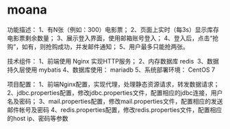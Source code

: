 # moana
功能描述：
 1、有N张（例如：300）电影票； 
 2、页面上实时（每3s）显示库存电影票剩余数量； 
 3、展示登入界面，使用邮箱账号登入； 
 4、登入后，点击“抢购”，如有，则抢购成功，并发邮件通知； 
 5、用户最多只能抢两张。

技术组件： 
 1、前端使用 Nginx 实现HTTP服务； 
 2、内存数据库 redis
 3、数据持久层使用 mybatis 
 4、数据库使用： mariadb 
 5、系统部署环境： CentOS 7
 
项目配置：
 1、前端Nginx配置，实现代理，处理静态资源请求，转发数据请求；
 2、jdbc.properties配置，修改jdbc.properties文件，配置相应的jdbc连接，用户名及密码；
 3、mail.properties配置，修改mail.properties文件，配置相应的发送邮件帐号及密码
 4、redis.properties配置，修改redis.properties文件，配置相应的host ip、密码等参数

